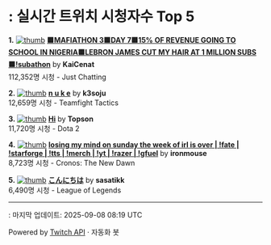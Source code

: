 # : 실시간 트위치 시청자수 Top 5

**1.** [![thumb](https://static-cdn.jtvnw.net/previews-ttv/live_user_kaicenat-320x180.jpg)](https://twitch.tv/KaiCenat)
**[🟩MAFIATHON 3🟩DAY 7🟩15% OF REVENUE GOING TO SCHOOL IN NIGERIA🟩LEBRON JAMES CUT MY HAIR AT 1 MILLION SUBS🟩!subathon](https://twitch.tv/KaiCenat)** by **KaiCenat**<br>112,352명 시청  - Just Chatting

**2.** [![thumb](https://static-cdn.jtvnw.net/previews-ttv/live_user_k3soju-320x180.jpg)](https://twitch.tv/k3soju)
**[n u k e](https://twitch.tv/k3soju)** by **k3soju**<br>12,659명 시청  - Teamfight Tactics

**3.** [![thumb](https://static-cdn.jtvnw.net/previews-ttv/live_user_topson-320x180.jpg)](https://twitch.tv/Topson)
**[Hi](https://twitch.tv/Topson)** by **Topson**<br>11,720명 시청  - Dota 2

**4.** [![thumb](https://static-cdn.jtvnw.net/previews-ttv/live_user_ironmouse-320x180.jpg)](https://twitch.tv/ironmouse)
**[losing my mind on sunday the week of irl is over | !fate | !starforge | !tts | !merch | !yt | !razer | !gfuel](https://twitch.tv/ironmouse)** by **ironmouse**<br>8,723명 시청  - Cronos: The New Dawn

**5.** [![thumb](https://static-cdn.jtvnw.net/previews-ttv/live_user_sasatikk-320x180.jpg)](https://twitch.tv/sasatikk)
**[こんにちは](https://twitch.tv/sasatikk)** by **sasatikk**<br>6,490명 시청  - League of Legends


---
: 마지막 업데이트: 2025-09-08 08:19 UTC

Powered by [Twitch API](https://dev.twitch.tv/docs/api/reference) · 자동화 봇